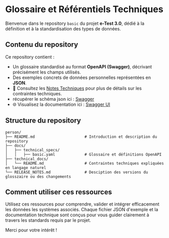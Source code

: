 # Glossaire et Référentiels Techniques

Bienvenue dans le repository `basic` du projet **e-Test 3.0**, dédié à la définition et à la standardisation des types de données.

## Contenu du repository

Ce repository contient :

- Un glossaire standardisé au format **OpenAPI (Swagger)**, décrivant précisément les champs utilisés.
- Des exemples concrets de données personnelles représentées en **JSON**.
- 📄 Consultez les [Notes Techniques](docs/technical_docs/README.md) pour plus de détails sur les contraintes techniques.
- récupérer le schéma json ici : [Swagger](docs/technical_specs/basics.yaml)
- 🌐 Visualisez la documentation ici : [Swagger UI](https://test-belgium-test.github.io/person/)



## Structure du repository

```
person/
├── README.md                      # Introduction et description du repository
├── docs/
│   ├── technical_specs/
│   │   ├── basic.yaml             # Glossaire et définitions OpenAPI
├── technical_docs/
│   └── README.md                  # Contraintes techniques expliquées en langage naturel
└── RELEASE_NOTES.md               # Desciption des versions du glosszaire ou des changements
```

## Comment utiliser ces ressources

Utilisez ces ressources pour comprendre, valider et intégrer efficacement les données les systèmes associés. Chaque fichier JSON d'exemple et la documentation technique sont conçus pour vous guider clairement à travers les standards requis par le projet.

Merci pour votre intérêt !



